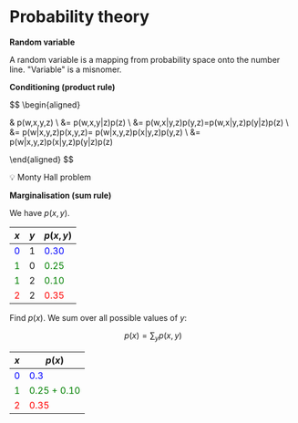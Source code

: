 # Probability theory

**Random variable**

A random variable is a mapping from probability space onto the number line. "Variable" is a misnomer.

**Conditioning (product rule)**

$$
\begin{aligned}

& p(w,x,y,z) \\
&= p(w,x,y|z)p(z) \\
&= p(w,x|y,z)p(y,z)=p(w,x|y,z)p(y|z)p(z) \\
&= p(w|x,y,z)p(x,y,z)= p(w|x,y,z)p(x|y,z)p(y,z) \\
&= p(w|x,y,z)p(x|y,z)p(y|z)p(z)

\end{aligned}
$$

💡 Monty Hall problem

**Marginalisation (sum rule)**

We have $p(x,y)$.

| $x$                                | $y$ | $p(x,y)$                              |
| ---------------------------------- | --- | ------------------------------------- |
| <span style="color:blue">0</span>  | 1   | <span style="color:blue">0.30</span>  |
| <span style="color:green">1</span> | 0   | <span style="color:green">0.25</span> |
| <span style="color:green">1</span> | 2   | <span style="color:green">0.10</span> |
| <span style="color:red">2</span>   | 2   | <span style="color:red">0.35</span>   |

Find $p(x)$. We sum over all possible values of $y$:

$$
p(x) = \sum_y p(x,y)
$$

| $x$                                | $p(x)$                                       |
| ---------------------------------- | -------------------------------------------- |
| <span style="color:blue">0</span>  | <span style="color:blue">0.3</span>          |
| <span style="color:green">1</span> | <span style="color:green">0.25 + 0.10</span> |
| <span style="color:red">2</span>   | <span style="color:red">0.35</span>          |
